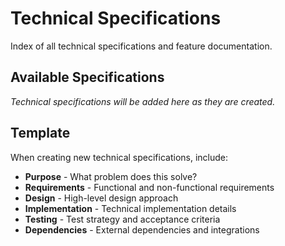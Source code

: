 # Technical Specifications

Index of all technical specifications and feature documentation.

## Available Specifications

*Technical specifications will be added here as they are created.*

## Template

When creating new technical specifications, include:

- **Purpose** - What problem does this solve?
- **Requirements** - Functional and non-functional requirements
- **Design** - High-level design approach
- **Implementation** - Technical implementation details
- **Testing** - Test strategy and acceptance criteria
- **Dependencies** - External dependencies and integrations